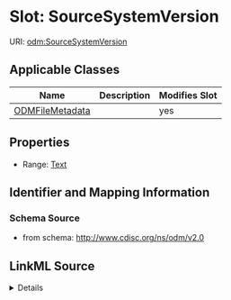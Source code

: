 # Slot: SourceSystemVersion

URI: [odm:SourceSystemVersion](http://www.cdisc.org/ns/odm/v2.0/SourceSystemVersion)



<!-- no inheritance hierarchy -->




## Applicable Classes

| Name | Description | Modifies Slot |
| --- | --- | --- |
[ODMFileMetadata](ODMFileMetadata.md) |  |  yes  |







## Properties

* Range: [Text](Text.md)





## Identifier and Mapping Information







### Schema Source


* from schema: http://www.cdisc.org/ns/odm/v2.0




## LinkML Source

<details>
```yaml
name: SourceSystemVersion
from_schema: http://www.cdisc.org/ns/odm/v2.0
rank: 1000
alias: SourceSystemVersion
domain_of:
- ODMFileMetadata
range: text

```
</details>